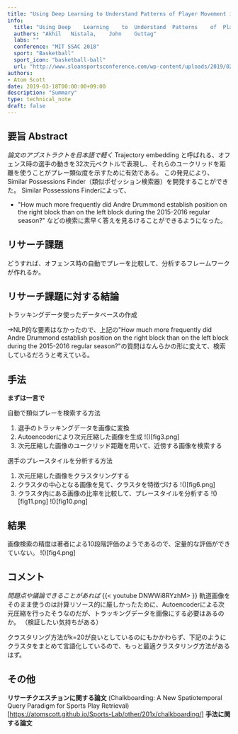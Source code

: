 ```yaml
---
title: "Using Deep Learning to Understand Patterns of Player Movement in the NBA"
info:
  title: "Using	Deep	Learning	to	Understand	Patterns	of	Player Movement	in	the	NBA"
  authors: "Akhil	Nistala,	John	Guttag"
  labs: ""
  conference: "MIT SSAC 2018"
  sport: "Basketball"
  sport_icon: "basketball-ball"
  url: "http://www.sloansportsconference.com/wp-content/uploads/2019/02/Using-Deep-Learning-to-Understand-Patterns-of-Player-Movement-in-the-NBA.pdf"
authors:
- Atom Scott
date: 2019-03-18T00:00:00+09:00
description: "Summary"
type: technical_note
draft: false
---
```


## 要旨 Abstract
*論文のアブストラクトを日本語で軽く*
Trajectory embedding と呼ばれる、オフェンス時の選手の動きを32次元ベクトルで表現し、それらのユークリッドを距離を使うことがプレー類似度を示すために有効である。
この発見により、Similar	Possessions Finder（類似ポゼッション検索器）を開発することができた。
Similar	Possessions Finderによって、
- 	"How much	more	 frequently	did	Andre Drummond	establish	position on the right block than on the	left block during	the	2015-2016 regular season?"
などの検索に素早く答えを見るけることができるようになった。

## リサーチ課題
どうすれば、オフェンス時の自動でプレーを比較して、分析するフレームワークが作れるか。

## リサーチ課題に対する結論
トラッキングデータ使ったデータベースの作成

→NLP的な要素はなかったので、上記の"How much	more	 frequently	did	Andre Drummond	establish	position on the right block than on the	left block during	the	2015-2016 regular season?"の質問はなんらかの形に変えて、検索しているだろうと考えている。

## 手法
**まずは一言で**

自動で類似プレーを検索する方法
1. 選手のトラッキングデータを画像に変換
2. Autoencoderにより次元圧縮した画像を生成
!()[fig3.png]
3. 次元圧縮した画像のユークリッド距離を用いて、近傍する画像を検索する

選手のプレースタイルを分析する方法
1. 次元圧縮した画像をクラスタリングする
2. クラスタの中心となる画像を見て、クラスタを特徴づける
!()[fig6.png]
3. クラスタ内にある画像の比率を比較して、プレースタイルを分析する
!()[fig11.png]
!()[fig10.png]


## 結果
画像検索の精度は著者による10段階評価のようであるので、定量的な評価ができていない。
!()[fig4.png]

## コメント
*問題点や議論できることがあれば*
{{< youtube DNWWi8RYzhM> }}
軌道画像をそのまま使うのは計算リソース的に厳しかったために、Autoencoderによる次元圧縮を行ったそうなのだが、トラッキングデータを画像にする必要はあるのか。
（検証したい気持ちがある）

クラスタリング方法がk=20が良いとしているのにもかかわらず、下記のようにクラスタをまとめて言語化しているので、もっと最適クラスタリング方法があるはず。

## その他
**リサーチクエスチョンに関する論文**
(Chalkboarding: A New Spatiotemporal Query Paradigm for Sports Play Retrieval)[https://atomscott.github.io/Sports-Lab/other/201x/chalkboarding/]
**手法に関する論文**
